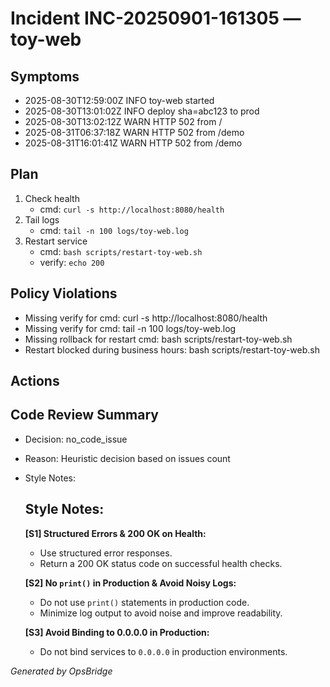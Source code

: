 # Incident INC-20250901-161305 — toy-web

## Symptoms
- 2025-08-30T12:59:00Z INFO toy-web started
- 2025-08-30T13:01:02Z INFO deploy sha=abc123 to prod
- 2025-08-30T13:02:12Z WARN HTTP 502 from /
- 2025-08-31T06:37:18Z WARN HTTP 502 from /demo
- 2025-08-31T16:01:41Z WARN HTTP 502 from /demo

## Plan
1. Check health
   - cmd: `curl -s http://localhost:8080/health`
2. Tail logs
   - cmd: `tail -n 100 logs/toy-web.log`
3. Restart service
   - cmd: `bash scripts/restart-toy-web.sh`
   - verify: `echo 200`

## Policy Violations
- Missing verify for cmd: curl -s http://localhost:8080/health
- Missing verify for cmd: tail -n 100 logs/toy-web.log
- Missing rollback for restart cmd: bash scripts/restart-toy-web.sh
- Restart blocked during business hours: bash scripts/restart-toy-web.sh

## Actions

## Code Review Summary
- Decision: no_code_issue
- Reason: Heuristic decision based on issues count
- Style Notes:
  ## Style Notes:
  
  **[S1] Structured Errors & 200 OK on Health:**
  
  *  Use structured error responses.
  *  Return a 200 OK status code on successful health checks.
  
  **[S2] No `print()` in Production & Avoid Noisy Logs:**
  
  *  Do not use `print()` statements in production code.
  *  Minimize log output to avoid noise and improve readability.
  
  **[S3] Avoid Binding to 0.0.0.0 in Production:**
  
  *  Do not bind services to `0.0.0.0` in production environments.
  
  

_Generated by OpsBridge_